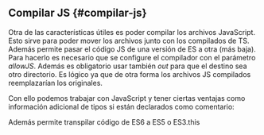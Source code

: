 ## Compilar JS {#compilar-js}

Otra de las características útiles es poder compilar los archivos JavaScript. Esto sirve para poder mover los archivos junto con los compilados de TS. Además permite pasar el código JS de una versión de ES a otra (más baja). Para hacerlo es necesario que se configure el compilador con el parámetro _allowJS_. Además es obligatorio usar también _out_ para que el destino sea otro directorio. Es lógico ya que de otra forma los archivos JS compilados reemplazarían los originales.

Con ello podemos trabajar con JavaScript y tener ciertas ventajas como información adicional de tipos si están declarados como comentario:

Además permite transpilar código de ES6 a ES5 o ES3.this